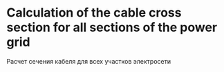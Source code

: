 # Calculation of the cable cross section for all sections of the power grid

Расчет сечения кабеля для всех участков электросети